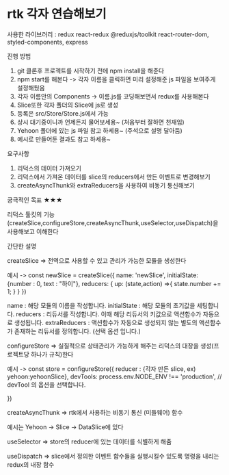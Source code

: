 # rtk 각자 연습해보기

사용한 라이브러리 : redux react-redux @reduxjs/toolkit react-router-dom, styled-components, express

진행 방법

1. git 클론후 프로젝트를 시작하기 전에 npm install을 해준다
2. npm start를 해본다 -> 각자 이름을 클릭하면 미리 설정해준 js 파일을 보여주게 설정해뒀음
3. 각자 이름안의 Components -> 이름.js를 코딩해보면서 redux를 사용해본다
4. Slice또한 각자 폴더의 Slice에 js로 생성
5. 등록은 src/Store/Store.js에서 가능
6. 상시 대기중이니까 언제든지 물어보세용~ (처음부터 잘하면 천재임)
7. Yehoon 폴더에 있는 js 파일 참고 하세용~ (주석으로 설명 달아둠)
8. 예시로 만들어둔 결과도 참고 하세용~

요구사항

1. 리덕스의 데이터 가져오기
2. 리덕스에서 가져온 데이터를 slice의 reducers에서 만든 이벤트로 변경해보기
3. createAsyncThunk와 extraReducers을 사용하여 비동기 통신해보기

궁극적인 목표 ★★★

리덕스 툴킷의 기능 (createSlice,configureStore,createAsyncThunk,useSelector,useDispatch)을 사용해보고 이해한다

간단한 설명

createSlice => 전역으로 사용할 수 있고 관리가 가능한 모듈을 생성한다

예시 -> const newSlice = createSlice({
name: 'newSlice',
initialState: {number : 0, text : "하이"},
reducers: {
up: (state,action) =>{
state.number += 1;
}
}
})

name : 해당 모듈의 이름을 작성합니다.
initialState : 해당 모듈의 초기값을 세팅합니다.
reducers : 리듀서를 작성합니다. 이때 해당 리듀서의 키값으로 액션함수가 자동으로 생성됩니다.
extraReducers : 액션함수가 자동으로 생성되지 않는 별도의 액션함수가 존재하는 리듀서를 정의합니다. (선택 옵션 입니다.)

configureStore => 실질적으로 상태관리가 가능하게 해주는 리덕스의 대장을 생성(프로젝트당 하나가 규칙)한다

예시 -> const store = configureStore({
reducer : {각자 만든 slice, ex) yehoon:yehoonSlice},
devTools: process.env.NODE_ENV !== 'production', // devTool 의 옵션을 선택합니다.

  <!-- middleware: [...middlewares], // 미들웨어를 정의해주도록 합니다. -->

})

createAsyncThunk => rtk에서 사용하는 비동기 통신 (미들웨어) 함수

예시는 Yehoon -> Slice -> DataSlice에 있다

useSelector => store의 reducer에 있는 데이터를 식별하게 해줌

useDispatch => slice에서 정의한 이벤트 함수들을 실행시킬수 있도록 명령을 내리는 redux의 내장 함수
